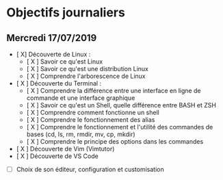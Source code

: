 # Objectifs journaliers

## Mercredi 17/07/2019


* [ X] Découverte de Linux :
  * [ X ] Savoir ce qu'est Linux
  * [ X ] Savoir ce qu'est une distribution Linux
  * [ X ] Comprendre l'arborescence de Linux
* [ X ] Découverte du Terminal : 
  * [ X ] Comprendre la différence entre une interface en ligne de commande et une interface graphique
  * [ X ] Savoir ce qu'est un Shell, quelle différence entre BASH et ZSH 
  * [ X ] Comprendre comment fonctionne un shell
  * [ X ] Comprendre le fonctionnement des alias
  * [ X ] Comprendre le fonctionnement et l'utilité des commandes de bases (cd, ls, rm, rmdir, mv, cp, mkdir)
  * [ X ] Comprendre le principe des options dans les commandes
* [ X ] Découverte de Vim (Vimtutor)
* [ X ] Découverte de VS Code
* [ ] Choix de son éditeur, configuration et customisation